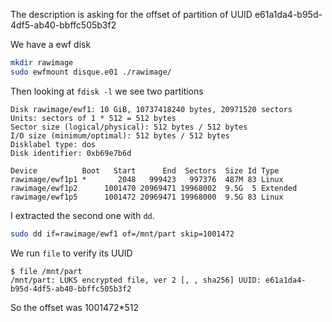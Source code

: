 The description is asking for the offset of partition of UUID
e61a1da4-b95d-4df5-ab40-bbffc505b3f2

We have a ewf disk

```bash
mkdir rawimage
sudo ewfmount disque.e01 ./rawimage/
```

Then looking at `fdisk -l` we see two partitions

```
Disk rawimage/ewf1: 10 GiB, 10737418240 bytes, 20971520 sectors
Units: sectors of 1 * 512 = 512 bytes
Sector size (logical/physical): 512 bytes / 512 bytes
I/O size (minimum/optimal): 512 bytes / 512 bytes
Disklabel type: dos
Disk identifier: 0xb69e7b6d

Device          Boot   Start      End  Sectors  Size Id Type
rawimage/ewf1p1 *       2048   999423   997376  487M 83 Linux
rawimage/ewf1p2      1001470 20969471 19968002  9.5G  5 Extended
rawimage/ewf1p5      1001472 20969471 19968000  9.5G 83 Linux
```

I extracted the second one with `dd`.

```bash
sudo dd if=rawimage/ewf1 of=/mnt/part skip=1001472
```

We run `file` to verify its UUID

```
$ file /mnt/part 
/mnt/part: LUKS encrypted file, ver 2 [, , sha256] UUID: e61a1da4-b95d-4df5-ab40-bbffc505b3f2
```

So the offset was 1001472*512 
